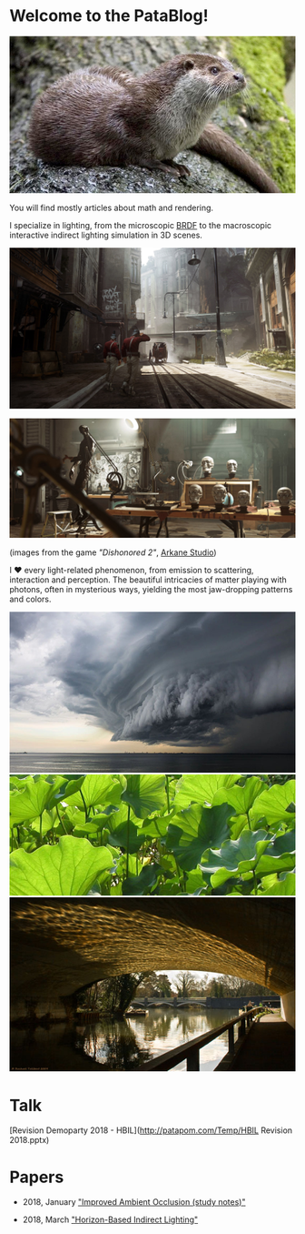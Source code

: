 ﻿# Welcome to the PataBlog!

![PataBlog.jpg](images/PataBlog.jpg)

You will find mostly articles about math and rendering.

I specialize in lighting, from the microscopic [BRDF](BRDF/BRDF%20Definition/) to the macroscopic interactive indirect lighting simulation in 3D scenes.

![image](images/dishonored2.jpg)

![image](images/dishonored2_2.jpg)

(images from the game *"Dishonored 2"*, [Arkane Studio](https://www.arkane-studios.com/uk/index.php))


I :heart: every light-related phenomenon, from emission to scattering, interaction and perception. The beautiful intricacies of matter playing with photons, often in mysterious ways, yielding the most jaw-dropping patterns and colors.

![storm](images/Bio/Storm.jpg)
![leaf](images/Bio/Translucency.jpg)
![caustics](images/Bio/Caustics.jpg)


# Talk

[Revision Demoparty 2018 - HBIL](http://patapom.com/Temp/HBIL Revision 2018.pptx)


# Papers

* 2018, January ["Improved Ambient Occlusion (study notes)"](https://drive.google.com/file/d/1SyagcEVplIm2KkRD3WQYSO9O0Iyi1hfy/view?usp=sharing)

* 2018, March ["Horizon-Based Indirect Lighting"](https://drive.google.com/file/d/1fmceYuM5J2s8puNHZ9o4OF3YjqzIvmRR/view?usp=sharing)
